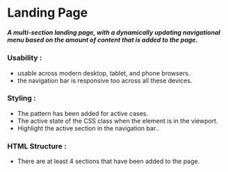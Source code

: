 # Landing Page
##### A multi-section landing page, with a dynamically updating navigational menu based on the amount of content that is added to the page.

### Usability : 
- usable across modern desktop, tablet, and phone browsers.
-  the navigation bar is responsive too across all these devices.


### Styling : 
- The pattern has been added for active cases.
- The active state of the CSS class when the element is in the viewport.
- Highlight the active section in the navigation bar..


### HTML Structure : 
- There are at least 4 sections that have been added to the page.






